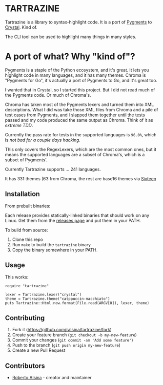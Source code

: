 # TARTRAZINE

Tartrazine is a library to syntax-highlight code. It is
a port of [Pygments](https://pygments.org/) to
[Crystal](https://crystal-lang.org/). Kind of.

The CLI tool can be used to highlight many things in many styles.

# A port of what? Why "kind of"?

Pygments is a staple of the Python ecosystem, and it's great.
It lets you highlight code in many languages, and it has many
themes. Chroma is "Pygments for Go", it's actually a port of
Pygments to Go, and it's great too.

I wanted that in Crystal, so I started this project. But I did
not read much of the Pygments code. Or much of Chroma's.

Chroma has taken most of the Pygments lexers and turned them into
XML descriptions. What I did was take those XML files from Chroma
and a pile of test cases from Pygments, and I slapped them together
until the tests passed and my code produced the same output as
Chroma. Think of it as *extreme TDD*.

Currently the pass rate for tests in the supported languages
is `96.8%`, which is *not bad for a couple days hacking*.

This only covers the RegexLexers, which are the most common ones,
but it means the supported languages are a subset of Chroma's, which
is a subset of Pygments'.

Currently Tartrazine supports ... 241 languages.

It has 331 themes (63 from Chroma, the rest are base16 themes via
[Sixteen](https://github.com/ralsina/sixteen)

## Installation

From prebuilt binaries:

Each release provides statically-linked binaries that should
work on any Linux. Get them from the [releases page](https://github.com/ralsina/tartrazine/releases) and put them in your PATH.

To build from source:

1. Clone this repo
2. Run `make` to build the `tartrazine` binary
3. Copy the binary somewhere in your PATH.

## Usage

This works:

```crystal
require "tartrazine"

lexer = Tartrazine.lexer("crystal")
theme = Tartrazine.theme("catppuccin-macchiato")
puts Tartrazine::Html.new.format(File.read(ARGV[0]), lexer, theme)
```

## Contributing

1. Fork it (<https://github.com/ralsina/tartrazine/fork>)
2. Create your feature branch (`git checkout -b my-new-feature`)
3. Commit your changes (`git commit -am 'Add some feature'`)
4. Push to the branch (`git push origin my-new-feature`)
5. Create a new Pull Request

## Contributors

- [Roberto Alsina](https://github.com/ralsina) - creator and maintainer